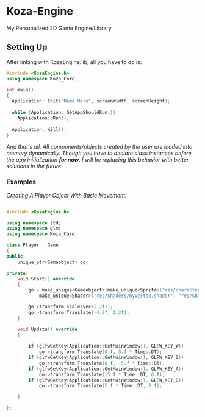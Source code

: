 # Koza-Engine
My Personalized 2D Game Engine/Library

## Setting Up

After linking with KozaEngine.lib, all you have to do is:
```cpp
#include <KozaEngine.h>
using namespace Koza_Core;

int main()
{
  Application::Init("Name Here", screenWidth, screenHeight);
  
  while (Application::GetAppShouldRun())
    Application::Run();
    
  Application::Kill();
}
```
*And that's all. All components/objects created by the user are loaded into memory dynamically.
Though you have to declare class instances before the app initialization **for now**. I will be replacing this behavior
with better solutions in the future.*


### **Examples**
*Creating A Player Object With Basic Movement:*

```cpp

#include <KozaEngine.h>

using namespace std;
using namespace glm;
using namespace Koza_Core;

class Player : Game
{
public:
	unique_ptr<Gameobject> go;

private:
	void Start() override
	{
		go = make_unique<Gameobject>(make_unique<Sprite>("res/character.jpg"),
			make_unique<Shader>("res/Shaders/myVertex.shader", "res/Shaders/myFragment.shader"));

		go->transform.Scale(vec3(.2f));
		go->transform.Translate(-4.0f, 1.3f);
	}

	void Update() override
	{
		
		if (glfwGetKey(Application::GetMainWindow(), GLFW_KEY_W))
			go->transform.Translate(0.f, 5.f * Time::DT);
		if (glfwGetKey(Application::GetMainWindow(), GLFW_KEY_S))
			go->transform.Translate(0.f, -5.f * Time::DT);
		if (glfwGetKey(Application::GetMainWindow(), GLFW_KEY_A))
			go->transform.Translate(-5.f * Time::DT, 0.f);
		if (glfwGetKey(Application::GetMainWindow(), GLFW_KEY_D))
			go->transform.Translate(5.f * Time::DT, 0.f);

	}
  
};
```
